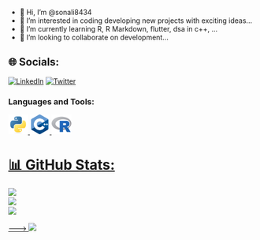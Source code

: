 - 👋 Hi, I’m @sonali8434
- 👀 I’m interested in coding developing new projects with exciting ideas...
- 🌱 I’m currently learning R, R Markdown, flutter, dsa in c++, ...
- 💞️ I’m looking to collaborate on development...

<!---
sonali8434/sonali8434 is a ✨ special ✨ repository because its `README.md` (this file) appears on your GitHub profile.
You can click the Preview link to take a look at your changes.
--->

## 🌐 Socials:
[![LinkedIn](https://img.shields.io/badge/LinkedIn-%230077B5.svg?logo=linkedin&logoColor=white)](https://www.linkedin.com/in/sonali-kumari-89917622a/) [![Twitter](https://img.shields.io/badge/Twitter-%231DA1F2.svg?logo=Twitter&logoColor=white)](https://twitter.com/Sonali27576409?t=BYDTDPtT0KWR109leKRUDQ&s=08) 

<h3 align="left">Languages and Tools:</h3>
<p align="left"> <a href="https://www.python.org/" target="_blank" rel="noreferrer"> <img src="https://raw.githubusercontent.com/devicons/devicon/master/icons/python/python-original.svg" alt="python" width="40" height="40"/> </a> <a href="https://www.w3schools.com/cpp/" target="_blank" rel="noreferrer"> <img src="https://raw.githubusercontent.com/devicons/devicon/master/icons/cplusplus/cplusplus-original.svg" alt="cplusplus" width="40" height="40"/> </a> 
<img src="https://raw.githubusercontent.com/devicons/devicon/master/icons/r/r-original.svg" alt="r" width="40" height="40"/> </a> <a href="https://developer.mozilla.org/en-US/docs/Web/JavaScript" target="_blank" rel="noreferrer">
 
# 📊 GitHub Stats:
![](https://github-readme-stats.vercel.app/api?username=Sonali8434&theme=dark&hide_border=false&include_all_commits=true&count_private=true)<br/>
![](https://github-readme-streak-stats.herokuapp.com/?user=Sonali8434&theme=dark&hide_border=false)<br/>
![](https://github-readme-stats.vercel.app/api/top-langs/?username=Sonali8434&theme=dark&hide_border=false&include_all_commits=true&count_private=true&layout=compact)

--->
[![](https://visitcount.itsvg.in/api?id=Sonali8434&icon=0&color=0)](https://visitcount.itsvg.in)

<!-- Proudly created with GPRM ( https://gprm.itsvg.in ) -->
